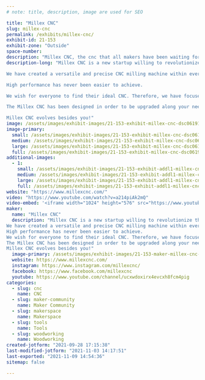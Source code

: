 ```yaml
---
# note: title, description, image are used for SEO

title: "Millex CNC"
slug: millex-cnc
permalink: /exhibits/millex-cnc/
exhibit-id: 21-153
exhibit-zone: "Outside"
space-number:
description: "Millex CNC, the cnc that all makers have been waiting for!"
description-long: "Millex CNC is a new startup willing to revolutionize the makers community, bringing the opportunity to welcome everyone. Our main goal is to provide you the tools to create freely within a budget.

We have created a versatile and precise CNC milling machine within everyone&#039;s reach. Millex CNC will allow you to produce objects from your tabletop without limit.

High performance has never been easier to achieve.

We wish for everyone to find their ideal CNC. Therefore, we have focused our efforts into developing a unique feature for our CNC machine.

The Millex CNC has been designed in order to be upgraded along your needs. It canbe enlarged by just replacing a few pieces, without the need to buy a completely new CNC.

Millex CNC evolves besides you!"
image: /assets/images/exhibit-images/21-153-exhibit-millex-cnc-dsc06191-2-large.jpeg
image-primary: 
  small: /assets/images/exhibit-images/21-153-exhibit-millex-cnc-dsc06191-2-small.jpeg
  medium: /assets/images/exhibit-images/21-153-exhibit-millex-cnc-dsc06191-2-medium.jpeg
  large: /assets/images/exhibit-images/21-153-exhibit-millex-cnc-dsc06191-2-large.jpeg
  full: /assets/images/exhibit-images/21-153-exhibit-millex-cnc-dsc06191-2-full.jpeg
additional-images: 
  - 1:
    small: /assets/images/exhibit-images/21-153-exhibit-addl1-millex-cnc-millex-wide-small.JPG
    medium: /assets/images/exhibit-images/21-153-exhibit-addl1-millex-cnc-millex-wide-medium.JPG
    large: /assets/images/exhibit-images/21-153-exhibit-addl1-millex-cnc-millex-wide-large.JPG
    full: /assets/images/exhibit-images/21-153-exhibit-addl1-millex-cnc-millex-wide-full.JPG
website: "https://www.millexcnc.com/"
video: "https://www.youtube.com/watch?v=a214piAk2mQ"
video-embed: '<iframe width="1024" height="576" src="https://www.youtube.com/embed/a214piAk2mQ?feature=oembed" frameborder="0" allow="accelerometer; autoplay; clipboard-write; encrypted-media; gyroscope; picture-in-picture" allowfullscreen></iframe>'
maker: 
  name: "Millex CNC"
  description: "Millex CNC is a new startup willing to revolutionize the makers community, bringing the opportunity to welcome everyone. Our main goal is to provide you the tools to create freely within a budget.
We have created a versatile and precise CNC milling machine within everyone&#039;s reach. Millex CNC will allow you to produce objects from your tabletop without limit.
High performance has never been easier to achieve.
We wish for everyone to find their ideal CNC. Therefore, we have focused our efforts into developing a unique feature for our CNC machine.
The Millex CNC has been designed in order to be upgraded along your needs. It canbe enlarged by just replacing a few pieces, without the need to buy a completely new CNC.
Millex CNC evolves besides you!"
  image-primary: /assets/images/exhibit-images/21-153-maker-millex-cnc-recurso-4x-medium.png
  website: https://www.millexcnc.com/
  instagram: https://www.instagram.com/millexcnc/
  facebook: https://www.facebook.com/millexcnc
  youtube: https://www.youtube.com/channel/ucxwdoxirx4evcxh8fcm4pig
categories: 
  - slug: cnc
    name: CNC
  - slug: maker-community
    name: Maker Community
  - slug: makerspace
    name: Makerspace
  - slug: tools
    name: Tools
  - slug: woodworking
    name: Woodworking
created-jotform: "2021-09-28 17:15:38"
last-modified-jotform: "2021-11-03 14:17:51"
last-exported: "2021-11-09 14:54:36"
sitemap: false

---
```

